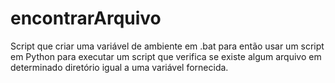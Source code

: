 # encontrarArquivo
 Script que criar uma variável de ambiente em .bat para então usar um script em Python para executar um script que verifica se existe algum arquivo em determinado diretório igual a uma variável fornecida.
